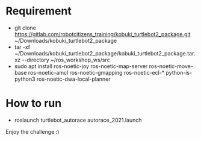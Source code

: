 # Requirement
- git clone https://gitlab.com/robotcitizens_training/kobuki_turtlebot2_package.git ~/Downloads/kobuki_turtlebot2_package
- tar -xf ~/Downloads/kobuki_turtlebot2_package/kobuki_turtlebot2_package.tar.xz --directory ~/ros_workshop_ws/src
- sudo apt install ros-noetic-joy ros-noetic-map-server ros-noetic-move-base ros-noetic-amcl ros-noetic-gmapping ros-noetic-ecl-* python-is-python3 ros-noetic-dwa-local-planner

# How to run

- roslaunch turtlebot_autorace autorace_2021.launch

Enjoy the challenge :)

